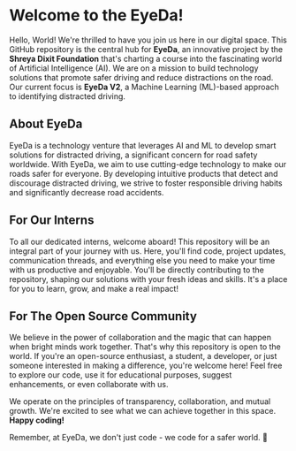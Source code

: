 # Welcome to the EyeDa!

Hello, World! We're thrilled to have you join us here in our digital space. This GitHub repository is the central hub for **EyeDa**, an innovative project by the **Shreya Dixit Foundation** that's charting a course into the fascinating world of Artificial Intelligence (AI). We are on a mission to build technology solutions that promote safer driving and reduce distractions on the road. Our current focus is **EyeDa V2**, a Machine Learning (ML)-based approach to identifying distracted driving.

## About EyeDa

EyeDa is a technology venture that leverages AI and ML to develop smart solutions for distracted driving, a significant concern for road safety worldwide. With EyeDa, we aim to use cutting-edge technology to make our roads safer for everyone. By developing intuitive products that detect and discourage distracted driving, we strive to foster responsible driving habits and significantly decrease road accidents.

## For Our Interns

To all our dedicated interns, welcome aboard! This repository will be an integral part of your journey with us. Here, you'll find code, project updates, communication threads, and everything else you need to make your time with us productive and enjoyable. You'll be directly contributing to the repository, shaping our solutions with your fresh ideas and skills. It's a place for you to learn, grow, and make a real impact!

## For The Open Source Community

We believe in the power of collaboration and the magic that can happen when bright minds work together. That's why this repository is open to the world. If you're an open-source enthusiast, a student, a developer, or just someone interested in making a difference, you're welcome here! Feel free to explore our code, use it for educational purposes, suggest enhancements, or even collaborate with us.

We operate on the principles of transparency, collaboration, and mutual growth. We're excited to see what we can achieve together in this space. **Happy coding!**

Remember, at EyeDa, we don't just code - we code for a safer world. 🚀

